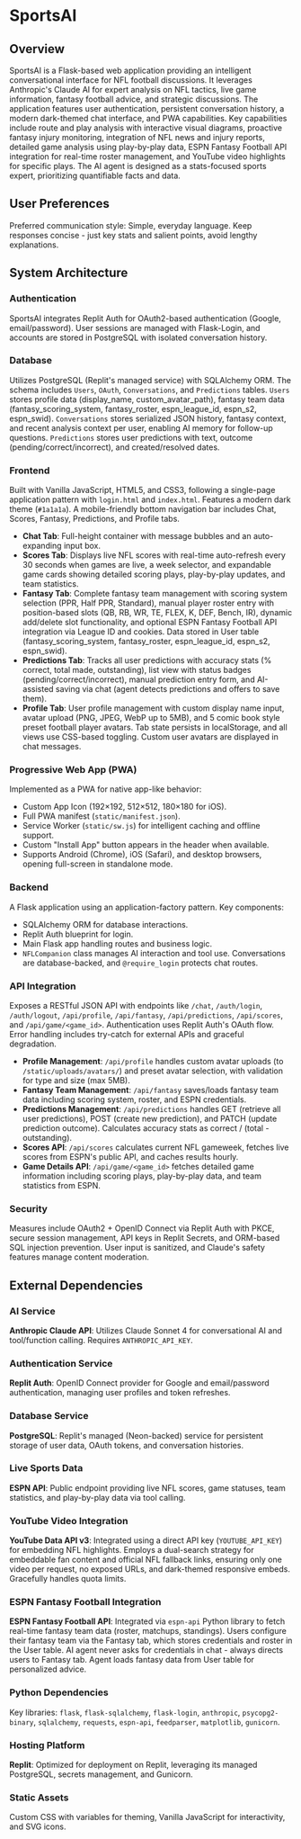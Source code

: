 # SportsAI

## Overview

SportsAI is a Flask-based web application providing an intelligent conversational interface for NFL football discussions. It leverages Anthropic's Claude AI for expert analysis on NFL tactics, live game information, fantasy football advice, and strategic discussions. The application features user authentication, persistent conversation history, a modern dark-themed chat interface, and PWA capabilities. Key capabilities include route and play analysis with interactive visual diagrams, proactive fantasy injury monitoring, integration of NFL news and injury reports, detailed game analysis using play-by-play data, ESPN Fantasy Football API integration for real-time roster management, and YouTube video highlights for specific plays. The AI agent is designed as a stats-focused sports expert, prioritizing quantifiable facts and data.

## User Preferences

Preferred communication style: Simple, everyday language. Keep responses concise - just key stats and salient points, avoid lengthy explanations.

## System Architecture

### Authentication

SportsAI integrates Replit Auth for OAuth2-based authentication (Google, email/password). User sessions are managed with Flask-Login, and accounts are stored in PostgreSQL with isolated conversation history.

### Database

Utilizes PostgreSQL (Replit's managed service) with SQLAlchemy ORM. The schema includes `Users`, `OAuth`, `Conversations`, and `Predictions` tables. `Users` stores profile data (display_name, custom_avatar_path), fantasy team data (fantasy_scoring_system, fantasy_roster, espn_league_id, espn_s2, espn_swid). `Conversations` stores serialized JSON history, fantasy context, and recent analysis context per user, enabling AI memory for follow-up questions. `Predictions` stores user predictions with text, outcome (pending/correct/incorrect), and created/resolved dates.

### Frontend

Built with Vanilla JavaScript, HTML5, and CSS3, following a single-page application pattern with `login.html` and `index.html`. Features a modern dark theme (`#1a1a1a`). A mobile-friendly bottom navigation bar includes Chat, Scores, Fantasy, Predictions, and Profile tabs.
- **Chat Tab**: Full-height container with message bubbles and an auto-expanding input box.
- **Scores Tab**: Displays live NFL scores with real-time auto-refresh every 30 seconds when games are live, a week selector, and expandable game cards showing detailed scoring plays, play-by-play updates, and team statistics.
- **Fantasy Tab**: Complete fantasy team management with scoring system selection (PPR, Half PPR, Standard), manual player roster entry with position-based slots (QB, RB, WR, TE, FLEX, K, DEF, Bench, IR), dynamic add/delete slot functionality, and optional ESPN Fantasy Football API integration via League ID and cookies. Data stored in User table (fantasy_scoring_system, fantasy_roster, espn_league_id, espn_s2, espn_swid).
- **Predictions Tab**: Tracks all user predictions with accuracy stats (% correct, total made, outstanding), list view with status badges (pending/correct/incorrect), manual prediction entry form, and AI-assisted saving via chat (agent detects predictions and offers to save them).
- **Profile Tab**: User profile management with custom display name input, avatar upload (PNG, JPEG, WebP up to 5MB), and 5 comic book style preset football player avatars.
Tab state persists in localStorage, and all views use CSS-based toggling. Custom user avatars are displayed in chat messages.

### Progressive Web App (PWA)

Implemented as a PWA for native app-like behavior:
- Custom App Icon (192×192, 512×512, 180×180 for iOS).
- Full PWA manifest (`static/manifest.json`).
- Service Worker (`static/sw.js`) for intelligent caching and offline support.
- Custom "Install App" button appears in the header when available.
- Supports Android (Chrome), iOS (Safari), and desktop browsers, opening full-screen in standalone mode.

### Backend

A Flask application using an application-factory pattern. Key components:
- SQLAlchemy ORM for database interactions.
- Replit Auth blueprint for login.
- Main Flask app handling routes and business logic.
- `NFLCompanion` class manages AI interaction and tool use.
Conversations are database-backed, and `@require_login` protects chat routes.

### API Integration

Exposes a RESTful JSON API with endpoints like `/chat`, `/auth/login`, `/auth/logout`, `/api/profile`, `/api/fantasy`, `/api/predictions`, `/api/scores`, and `/api/game/<game_id>`. Authentication uses Replit Auth's OAuth flow. Error handling includes try-catch for external APIs and graceful degradation.
- **Profile Management**: `/api/profile` handles custom avatar uploads (to `/static/uploads/avatars/`) and preset avatar selection, with validation for type and size (max 5MB).
- **Fantasy Team Management**: `/api/fantasy` saves/loads fantasy team data including scoring system, roster, and ESPN credentials.
- **Predictions Management**: `/api/predictions` handles GET (retrieve all user predictions), POST (create new prediction), and PATCH (update prediction outcome). Calculates accuracy stats as correct / (total - outstanding).
- **Scores API**: `/api/scores` calculates current NFL gameweek, fetches live scores from ESPN's public API, and caches results hourly.
- **Game Details API**: `/api/game/<game_id>` fetches detailed game information including scoring plays, play-by-play data, and team statistics from ESPN.

### Security

Measures include OAuth2 + OpenID Connect via Replit Auth with PKCE, secure session management, API keys in Replit Secrets, and ORM-based SQL injection prevention. User input is sanitized, and Claude's safety features manage content moderation.

## External Dependencies

### AI Service

**Anthropic Claude API**: Utilizes Claude Sonnet 4 for conversational AI and tool/function calling. Requires `ANTHROPIC_API_KEY`.

### Authentication Service

**Replit Auth**: OpenID Connect provider for Google and email/password authentication, managing user profiles and token refreshes.

### Database Service

**PostgreSQL**: Replit's managed (Neon-backed) service for persistent storage of user data, OAuth tokens, and conversation histories.

### Live Sports Data

**ESPN API**: Public endpoint providing live NFL scores, game statuses, team statistics, and play-by-play data via tool calling.

### YouTube Video Integration

**YouTube Data API v3**: Integrated using a direct API key (`YOUTUBE_API_KEY`) for embedding NFL highlights. Employs a dual-search strategy for embeddable fan content and official NFL fallback links, ensuring only one video per request, no exposed URLs, and dark-themed responsive embeds. Gracefully handles quota limits.

### ESPN Fantasy Football Integration

**ESPN Fantasy Football API**: Integrated via `espn-api` Python library to fetch real-time fantasy team data (roster, matchups, standings). Users configure their fantasy team via the Fantasy tab, which stores credentials and roster in the User table. AI agent never asks for credentials in chat - always directs users to Fantasy tab. Agent loads fantasy data from User table for personalized advice.

### Python Dependencies

Key libraries: `flask`, `flask-sqlalchemy`, `flask-login`, `anthropic`, `psycopg2-binary`, `sqlalchemy`, `requests`, `espn-api`, `feedparser`, `matplotlib`, `gunicorn`.

### Hosting Platform

**Replit**: Optimized for deployment on Replit, leveraging its managed PostgreSQL, secrets management, and Gunicorn.

### Static Assets

Custom CSS with variables for theming, Vanilla JavaScript for interactivity, and SVG icons.